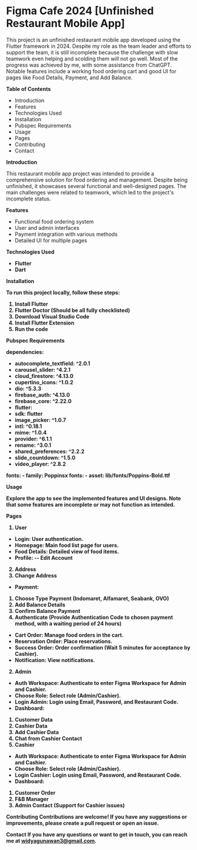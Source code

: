 # Figma Cafe 2024 [Unfinished Restaurant Mobile App]
This project is an unfinished restaurant mobile app developed using the Flutter framework in 2024. Despite my role as the team leader and efforts to support the team, it is still incomplete because the challenge with slow teamwork even helping and scolding them will not go well. Most of the progress was achieved by me, with some assistance from ChatGPT. Notable features include a working food ordering cart and good UI for pages like Food Details, Payment, and Add Balance.

<b>Table of Contents</b>

- Introduction
- Features
- Technologies Used
- Installation
- Pubspec Requirements
- Usage
- Pages
- Contributing
- Contact

<b>Introduction</b>

This restaurant mobile app project was intended to provide a comprehensive solution for food ordering and management. Despite being unfinished, it showcases several functional and well-designed pages. The main challenges were related to teamwork, which led to the project's incomplete status.

<b>Features</b>

- Functional food ordering system
- User and admin interfaces
- Payment integration with various methods
- Detailed UI for multiple pages

<b>Technologies Used<b>

- Flutter
- Dart

<b>Installation</b>

To run this project locally, follow these steps:

1. Install Flutter
2. Flutter Doctor (Should be all fully checklisted)
3. Download Visual Studio Code
4. Install Flutter Extension
5. Run the code

<b>Pubspec Requirements</b>

dependencies:
- autocomplete_textfield: ^2.0.1
- carousel_slider: ^4.2.1
- cloud_firestore: ^4.13.0
- cupertino_icons: ^1.0.2
- dio: ^5.3.3
- firebase_auth: ^4.13.0
- firebase_core: ^2.22.0
- flutter:
-   sdk: flutter
- image_picker: ^1.0.7
- intl: ^0.18.1
- mime: ^1.0.4
- provider: ^6.1.1
- rename: ^3.0.1
- shared_preferences: ^2.2.2
- slide_countdown: ^1.5.0
- video_player: ^2.8.2

fonts:
    - family: Poppinsx
      fonts:
        - asset: lib/fonts/Poppins-Bold.ttf

<b>Usage</b>

Explore the app to see the implemented features and UI designs. Note that some features are incomplete or may not function as intended.

<b>Pages</b>

1. User
- Login: User authentication.
- Homepage: Main food list page for users.
- Food Details: Detailed view of food items.
- Profile:
-- Edit Account
2. Address
3. Change Address
- Payment:
1. Choose Type Payment (Indomaret, Alfamaret, Seabank, OVO)
2. Add Balance Details
3. Confirm Balance Payment
4. Authenticate (Provide Authentication Code to chosen payment method, with a waiting period of 24 hours)
- Cart Order: Manage food orders in the cart.
- Reservation Order: Place reservations.
- Success Order: Order confirmation (Wait 5 minutes for acceptance by Cashier).
- Notification: View notifications.
2. Admin
- Auth Workspace: Authenticate to enter Figma Workspace for Admin and Cashier.
- Choose Role: Select role (Admin/Cashier).
- Login Admin: Login using Email, Password, and Restaurant Code.
- Dashboard:
1. Customer Data
2. Cashier Data
3. Add Cashier Data
4. Chat from Cashier Contact
3. Cashier
- Auth Workspace: Authenticate to enter Figma Workspace for Admin and Cashier.
- Choose Role: Select role (Admin/Cashier).
- Login Cashier: Login using Email, Password, and Restaurant Code.
- Dashboard:
1. Customer Order
2. F&B Manager
3. Admin Contact (Support for Cashier issues)

<b>Contributing</b>
Contributions are welcome! If you have any suggestions or improvements, please create a pull request or open an issue.

<b>Contact</b>
If you have any questions or want to get in touch, you can reach me at widyagunawan3@gmail.com.
